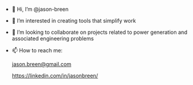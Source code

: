 - 👋 Hi, I’m @jason-breen
- 👀 I’m interested in creating tools that simplify work
- 💞️ I’m looking to collaborate on projects related to power generation and associated engineering problems
- 📫 How to reach me:
    
    jason.breen@gmail.com
    
    <https://linkedin.com/in/jasonbreen/>

<!---
jason-breen/jason-breen is a ✨ special ✨ repository because its `README.md` (this file) appears on your GitHub profile.
You can click the Preview link to take a look at your changes.
--->
